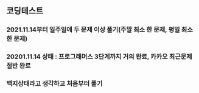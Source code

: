 ## 코딩테스트

### 2021.11.14부터 일주일에 두 문제 이상 풀기(주말 최소 한 문제, 평일 최소 한 문제)

### 20201.11.14 상태 : 프로그래머스 3단계까지 거의 완료, 카카오 최근문제 절반 완료

### 백지상태라고 생각하고 처음부터 풀기
